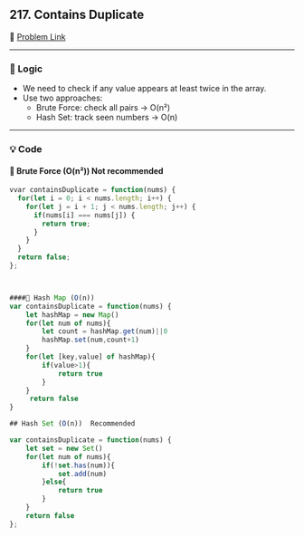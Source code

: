 ## 217. Contains Duplicate

🔗 [Problem Link](https://leetcode.com/problems/contains-duplicate/description/)

---

### 🧠 Logic

- We need to check if any value appears at least twice in the array.
- Use two approaches:
  - Brute Force: check all pairs → O(n²)
  - Hash Set: track seen numbers → O(n)
---

### 💡 Code

#### 🔹 Brute Force (O(n²)) Not recommended

```js
vvar containsDuplicate = function(nums) {
  for(let i = 0; i < nums.length; i++) {
    for(let j = i + 1; j < nums.length; j++) {
      if(nums[i] === nums[j]) {
        return true;
      }
    }
  }
  return false;
};



####🔹 Hash Map (O(n))  
var containsDuplicate = function(nums) {
    let hashMap = new Map()
    for(let num of nums){
        let count = hashMap.get(num)||0
        hashMap.set(num,count+1)
    }
    for(let [key,value] of hashMap){
        if(value>1){
            return true
        }
    }
     return false
}

## Hash Set (O(n))  Recommended

var containsDuplicate = function(nums) {
    let set = new Set()
    for(let num of nums){
        if(!set.has(num)){
            set.add(num)
        }else{
            return true
        }
    }
    return false
};